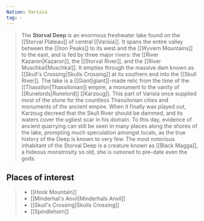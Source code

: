 ```yaml
---
Nation: Varisia
tag: 💧
---
```

> The **Storval Deep** is an enormous freshwater lake found on the [[Storval Plateau]] of central [[Varisia]]. It spans the entire valley between the [[Iron Peaks]] to its west and the [[Wyvern Mountains]] to the east, and is fed by three major rivers: the [[River Kazaron|Kazaron]], the [[Storval River]], and the [[River Muschkal|Muschkal]]. It empties through the massive dam known as [[Skull's Crossing|Skulls Crossing]] at its southern end into the [[Skull River]].
> The lake is a [[Giant|giant]]-made relic from the time of the [[Thassilon|Thassilonian]] empire, a monument to the vanity of [[Runelords|Runelord]] [[Karzoug]]. This part of Varisia once supplied most of the stone for the countless Thassilonian cities and monuments of the ancient empire. When it finally was played out, Karzoug decreed that the Skull River should be dammed, and its waters cover the ugliest scar in his domain. To this day, evidence of ancient quarrying can still be seen in many places along the shores of the lake, prompting much speculation amongst locals, as the true history of the Deep is known to very few. The most notorious inhabitant of the Storval Deep is a creature known as [[Black Magga]], a hideous monstrosity so old, she is rumored to pre-date even the gods.


## Places of interest

> - [[Hook Mountain]]
> - [[Minderhal's Anvil|Minderhals Anvil]]
> - [[Skull's Crossing|Skulls Crossing]]
> - [[Spindlehorn]]







